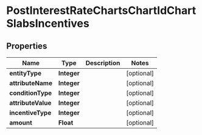 # PostInterestRateChartsChartIdChartSlabsIncentives

## Properties
Name | Type | Description | Notes
------------ | ------------- | ------------- | -------------
**entityType** | **Integer** |  |  [optional]
**attributeName** | **Integer** |  |  [optional]
**conditionType** | **Integer** |  |  [optional]
**attributeValue** | **Integer** |  |  [optional]
**incentiveType** | **Integer** |  |  [optional]
**amount** | **Float** |  |  [optional]
